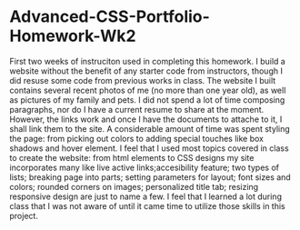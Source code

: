 # Advanced-CSS-Portfolio-Homework-Wk2
First two weeks of instruciton used in completing this homework.
I build a website without the benefit of any starter code from instructors, though I did resuse some code from previous works in class.
The website I built contains several recent photos of me (no more than one year old), as well as pictures of my family and pets. 
I did not spend a lot of time composing paragraphs, nor do I have a current resume to share at the moment.
However, the links work and once I have the documents to attache to it, I shall link them to the site.
A considerable amount of time was spent styling the page: from picking out colors to adding special touches like box shadows and hover element.
I feel that I used most topics covered in class to create the website: from html elements to CSS designs my site incorporates many like live active links;accesibility feature; two types of lists; breaking page into parts; setting parameters for layout; font sizes and colors; rounded corners on images; personalized title tab; resizing responsive design are just to name a few.
I feel that I learned a lot during class that I was not aware of until it came time to utilize those skills in this project.
